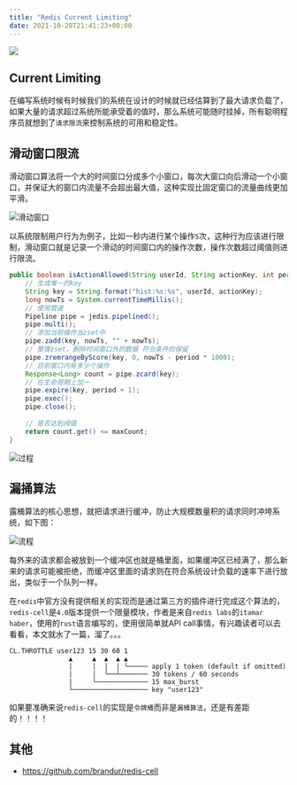 ```yaml
---
title: "Redis Current Limiting"
date: 2021-10-28T21:41:23+08:00
---
```

![](https://tva1.sinaimg.cn/large/008i3skNgy1gvvcuzx8kzj312w0lk0tt.jpg)

## Current Limiting
在编写系统时候有时候我们的系统在设计的时候就已经估算到了最大请求负载了，如果大量的请求超过系统所能承受着的值时，那么系统可能随时挂掉，所有聪明程序员就想到了`请求限流`来控制系统的可用和稳定性。

## 滑动窗口限流

滑动窗口算法将一个大的时间窗口分成多个小窗口，每次大窗口向后滑动一个小窗口，并保证大的窗口内流量不会超出最大值，这种实现比固定窗口的流量曲线更加平滑。

![滑动窗口](https://tva1.sinaimg.cn/large/008i3skNgy1gvsyv4m7k2j30y80eowff.jpg)

以系统限制用户行为为例子，比如一秒内进行某个操作`5`次，这种行为应该进行限制，滑动窗口就是记录一个滑动的时间窗口内的操作次数，操作次数超过阈值则进行限流。

```java
public boolean isActionAllowed(String userId, String actionKey, int period, int maxCount) {
    // 生成唯一的key
    String key = String.format("hist:%s:%s", userId, actionKey);
    long nowTs = System.currentTimeMillis();
    // 使用管道
    Pipeline pipe = jedis.pipelined();
    pipe.multi();
    // 添加当前操作当zset中
    pipe.zadd(key, nowTs, "" + nowTs);
    // 整理zset，删除时间窗口外的数据 符合条件的保留
    pipe.zremrangeByScore(key, 0, nowTs - period * 1000);
    // 目前窗口内有多少个操作
    Response<Long> count = pipe.zcard(key);
    // 在生命周期上加一
    pipe.expire(key, period + 1);
    pipe.exec();
    pipe.close();
    
    // 是否达到阀值
    return count.get() <= maxCount;
}

```

![过程](https://tva1.sinaimg.cn/large/008i3skNgy1gvv09e9s36j30dq0fm3yy.jpg)

## 漏捅算法
露桶算法的核心思想，就把请求进行缓冲，防止大规模数量积的请求同时冲垮系统，如下图：

![流程](https://tva1.sinaimg.cn/large/008i3skNgy1gvv0r9kdrvj309d0e8jrr.jpg)

每外来的请求都会被放到一个缓冲区也就是桶里面，如果缓冲区已经满了，那么新来的请求可能被拒绝，而缓冲区里面的请求则在符合系统设计负载的速率下进行放出，类似于一个队列一样。

在`redis`中官方没有提供相关的实现而是通过第三方的插件进行完成这个算法的，`redis-cell`是`4.0`版本提供一个限量模块，作者是来自`redis labs`的`itamar haber`，使用的`rust`语言编写的，使用很简单就API call事情，有兴趣读者可以去看看，本文就水了一篇，溜了。。。

```shell
CL.THROTTLE user123 15 30 60 1
               ▲     ▲  ▲  ▲ ▲
               |     |  |  | └───── apply 1 token (default if omitted)
               |     |  └──┴─────── 30 tokens / 60 seconds
               |     └───────────── 15 max_burst
               └─────────────────── key "user123"

```


如果要准确来说`redis-cell`的实现是`令牌桶`而非是`漏桶算法`，还是有差距的！！！！
##  其他
- https://github.com/brandur/redis-cell
